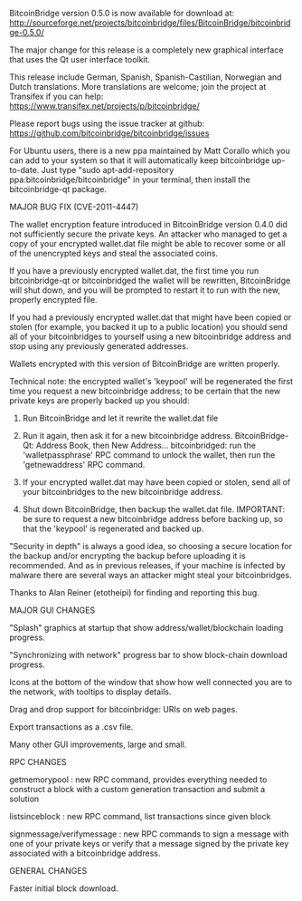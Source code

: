 BitcoinBridge version 0.5.0 is now available for download at:
http://sourceforge.net/projects/bitcoinbridge/files/BitcoinBridge/bitcoinbridge-0.5.0/

The major change for this release is a completely new graphical interface that uses the Qt user interface toolkit.

This release include German, Spanish, Spanish-Castilian, Norwegian and Dutch translations. More translations are welcome; join the project at Transifex if you can help:
https://www.transifex.net/projects/p/bitcoinbridge/

Please report bugs using the issue tracker at github:
https://github.com/bitcoinbridge/bitcoinbridge/issues

For Ubuntu users, there is a new ppa maintained by Matt Corallo which you can add to your system so that it will automatically keep bitcoinbridge up-to-date.  Just type "sudo apt-add-repository ppa:bitcoinbridge/bitcoinbridge" in your terminal, then install the bitcoinbridge-qt package.

MAJOR BUG FIX  (CVE-2011-4447)

The wallet encryption feature introduced in BitcoinBridge version 0.4.0 did not sufficiently secure the private keys. An attacker who
managed to get a copy of your encrypted wallet.dat file might be able to recover some or all of the unencrypted keys and steal the
associated coins.

If you have a previously encrypted wallet.dat, the first time you run bitcoinbridge-qt or bitcoinbridged the wallet will be rewritten, BitcoinBridge will
shut down, and you will be prompted to restart it to run with the new, properly encrypted file.

If you had a previously encrypted wallet.dat that might have been copied or stolen (for example, you backed it up to a public
location) you should send all of your bitcoinbridges to yourself using a new bitcoinbridge address and stop using any previously generated addresses.

Wallets encrypted with this version of BitcoinBridge are written properly.

Technical note: the encrypted wallet's 'keypool' will be regenerated the first time you request a new bitcoinbridge address; to be certain that the
new private keys are properly backed up you should:

1. Run BitcoinBridge and let it rewrite the wallet.dat file

2. Run it again, then ask it for a new bitcoinbridge address.
BitcoinBridge-Qt: Address Book, then New Address...
bitcoinbridged: run the 'walletpassphrase' RPC command to unlock the wallet,  then run the 'getnewaddress' RPC command.

3. If your encrypted wallet.dat may have been copied or stolen, send  all of your bitcoinbridges to the new bitcoinbridge address.

4. Shut down BitcoinBridge, then backup the wallet.dat file.
IMPORTANT: be sure to request a new bitcoinbridge address before backing up, so that the 'keypool' is regenerated and backed up.

"Security in depth" is always a good idea, so choosing a secure location for the backup and/or encrypting the backup before uploading it is recommended. And as in previous releases, if your machine is infected by malware there are several ways an attacker might steal your bitcoinbridges.

Thanks to Alan Reiner (etotheipi) for finding and reporting this bug.

MAJOR GUI CHANGES

"Splash" graphics at startup that show address/wallet/blockchain loading progress.

"Synchronizing with network" progress bar to show block-chain download progress.

Icons at the bottom of the window that show how well connected you are to the network, with tooltips to display details.

Drag and drop support for bitcoinbridge: URIs on web pages.

Export transactions as a .csv file.

Many other GUI improvements, large and small.

RPC CHANGES

getmemorypool : new RPC command, provides everything needed to construct a block with a custom generation transaction and submit a solution

listsinceblock : new RPC command, list transactions since given block

signmessage/verifymessage : new RPC commands to sign a message with one of your private keys or verify that a message signed by the private key associated with a bitcoinbridge address.

GENERAL CHANGES

Faster initial block download.
